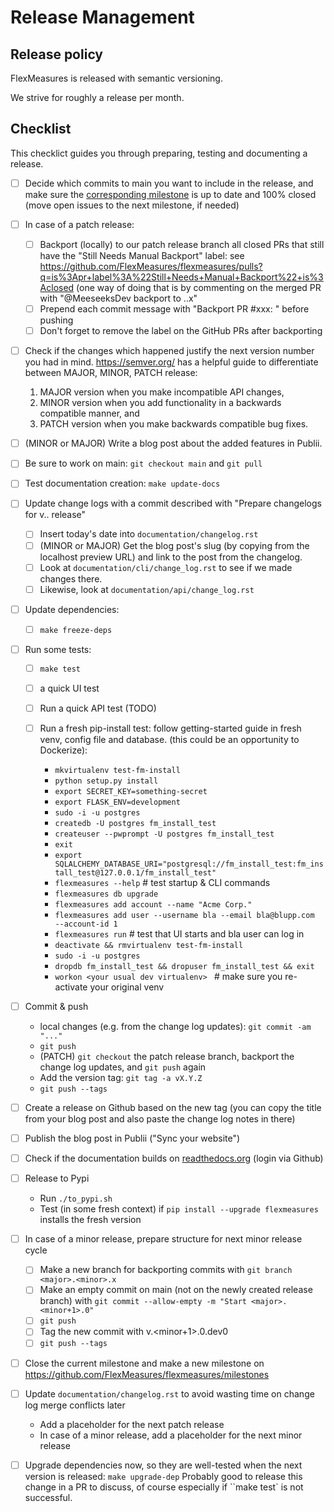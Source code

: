 # Release Management


## Release policy

FlexMeasures is released with semantic versioning.

We strive for roughly a release per month.

## Checklist

This checklict guides you through preparing, testing and documenting a release.


- [ ] Decide which commits to main you want to include in the release, and make sure the [corresponding milestone](https://github.com/FlexMeasures/flexmeasures/milestones) is up to date and 100% closed (move open issues to the next milestone, if needed)
- [ ] In case of a patch release:
  - [ ] Backport (locally) to our patch release branch all closed PRs that still have the "Still Needs Manual Backport" label: see https://github.com/FlexMeasures/flexmeasures/pulls?q=is%3Apr+label%3A%22Still+Needs+Manual+Backport%22+is%3Aclosed (one way of doing that is by commenting on the merged PR with "@MeeseeksDev backport to <major>.<minor>.x"
  - [ ] Prepend each commit message with "Backport PR #xxx: " before pushing
  - [ ] Don't forget to remove the label on the GitHub PRs after backporting
- [ ] Check if the changes which happened justify the next version number you had in mind. https://semver.org/ has a helpful guide to differentiate between MAJOR, MINOR, PATCH release:
  1. MAJOR version when you make incompatible API changes,
  2. MINOR version when you add functionality in a backwards compatible manner, and
  3. PATCH version when you make backwards compatible bug fixes.
- [ ] (MINOR or MAJOR) Write a blog post about the added features in Publii.
- [ ] Be sure to work on main: `git checkout main` and `git pull`
- [ ] Test documentation creation: `make update-docs`
- [ ] Update change logs with a commit described with "Prepare changelogs for v<major>.<minor>.<patch> release"
  - [ ] Insert today's date into `documentation/changelog.rst`
  - [ ] (MINOR or MAJOR) Get the blog post's slug (by copying from the localhost preview URL) and link to the post from the changelog.	
  - [ ] Look at `documentation/cli/change_log.rst` to see if we made changes there.
  - [ ] Likewise, look at `documentation/api/change_log.rst`
- [ ] Update dependencies: 
  - [ ] `make freeze-deps`
- [ ] Run some tests:
  - [ ] `make test`
  - [ ] a quick UI test
  
  - [ ] Run a quick API test (TODO)
  
  - [ ] Run a fresh pip-install test: follow getting-started guide in fresh venv, config file and database. (this could be an opportunity to Dockerize):
  
    - `mkvirtualenv test-fm-install`
    - `python setup.py install`
    - `export SECRET_KEY=something-secret`
    - `export FLASK_ENV=development`
    - `sudo -i -u postgres`
    - `createdb -U postgres fm_install_test`
    - `createuser --pwprompt -U postgres fm_install_test`
    - `exit`
    - `export SQLALCHEMY_DATABASE_URI="postgresql://fm_install_test:fm_install_test@127.0.0.1/fm_install_test"`
    - `flexmeasures --help`  # test startup & CLI commands
    - `flexmeasures db upgrade`
    - `flexmeasures add account --name "Acme Corp."`
    - `flexmeasures add user --username bla --email bla@blupp.com  --account-id 1`
    - `flexmeasures run`  # test that UI starts and bla user can log in
    - `deactivate && rmvirtualenv test-fm-install`
    - `sudo -i -u postgres`
    - `dropdb fm_install_test && dropuser fm_install_test && exit`
    - `workon <your usual dev virtualenv> ` # make sure you re-activate your original venv
- [ ] Commit & push
  - local changes (e.g. from the change log updates): `git commit -am "..."`
  - `git push`
  - (PATCH) `git checkout` the patch release branch, backport the change log updates, and `git push` again
  - Add the version tag: `git tag -a vX.Y.Z`
  - `git push --tags` 
- [ ] Create a release on Github based on the new tag  (you can copy the title from your blog post and also paste the change log notes in there)
- [ ] Publish the blog post in Publii ("Sync your website")
- [ ] Check if the documentation builds on [readthedocs.org](https://readthedocs.org/projects/flexmeasures/builds/) (login via Github)
- [ ] Release to Pypi
  - Run `./to_pypi.sh`
  - Test (in some fresh context) if `pip install --upgrade flexmeasures` installs the fresh version
- [ ] In case of a minor release, prepare structure for next minor release cycle
  - [ ] Make a new branch for backporting commits with `git branch <major>.<minor>.x`
  - [ ] Make an empty commit on main (not on the newly created release branch) with `git commit --allow-empty -m "Start <major>.<minor+1>.0"`
  - [ ] `git push`
  - [ ] Tag the new commit with v<major>.<minor+1>.0.dev0
  - [ ] `git push --tags`
- [ ] Close the current milestone and make a new milestone on https://github.com/FlexMeasures/flexmeasures/milestones
- [ ] Update `documentation/changelog.rst` to avoid wasting time on change log merge conflicts later
  - Add a placeholder for the next patch release
  - In case of a minor release, add a placeholder for the next minor release
- [ ] Upgrade dependencies now, so they are well-tested when the next version is released: `make upgrade-dep` Probably good to release this change in a PR to discuss, of course especially if ``make test` is not successful.
  

